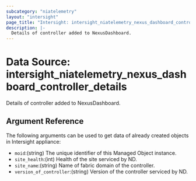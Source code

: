 ```yaml
---
subcategory: "niatelemetry"
layout: "intersight"
page_title: "Intersight: intersight_niatelemetry_nexus_dashboard_controller_details"
description: |-
  Details of controller added to NexusDashboard.
---
```


# Data Source: intersight_niatelemetry_nexus_dashboard_controller_details
Details of controller added to NexusDashboard.
## Argument Reference
The following arguments can be used to get data of already created objects in Intersight appliance:
* `moid`:(string) The unique identifier of this Managed Object instance. 
* `site_health`:(int) Health of the site serviced by ND. 
* `site_name`:(string) Name of fabric domain of the controller. 
* `version_of_controller`:(string) Version of the controller serviced by ND. 
